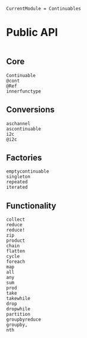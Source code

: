 ```@meta
CurrentModule = Continuables
```

# Public API

```@index
```

## Core

```@docs
Continuable
@cont
@Ref
innerfunctype
```

## Conversions

```@docs
aschannel
ascontinuable
i2c
@i2c
```

## Factories

```@docs
emptycontinuable
singleton
repeated
iterated
```

## Functionality

```@docs
collect
reduce
reduce!
zip
product
chain
flatten
cycle
foreach
map
all
any
sum
prod
take
takewhile
drop
dropwhile
partition
groupbyreduce
groupby,
nth
```
